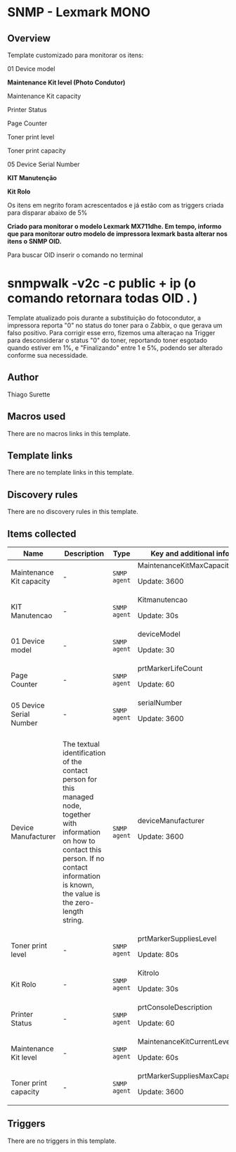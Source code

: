 # SNMP - Lexmark MONO

## Overview

Template customizado para monitorar os itens:


 


01 Device model


**Maintenance Kit level (Photo Condutor)**


Maintenance Kit capacity


Printer Status


Page Counter


Toner print level 


Toner print capacity


05 Device Serial Number


**KIT Manutenção**


**Kit Rolo**


 


Os itens em negrito foram acrescentados e já estão com as  triggers criada para disparar abaixo de 5%


 


**Criado para monitorar o modelo Lexmark MX711dhe. Em tempo, informo que para monitorar outro modelo de impressora lexmark basta alterar nos itens o SNMP OID.**


Para buscar OID inserir o comando no terminal 


# snmpwalk -v2c -c public + ip (o comando retornara todas OID . )


Template atualizado pois durante a substituição do fotocondutor, a impressora reporta "0" no status do toner para o Zabbix, o que gerava um falso positivo. Para corrigir esse erro, fizemos uma alteraçao na Trigger para desconsiderar o status "0" do toner, reportando toner esgotado quando estiver em 1%, e "Finalizando" entre 1 e 5%, podendo ser alterado conforme sua necessidade.



## Author

Thiago Surette

## Macros used

There are no macros links in this template.

## Template links

There are no template links in this template.

## Discovery rules

There are no discovery rules in this template.

## Items collected

|Name|Description|Type|Key and additional info|
|----|-----------|----|----|
|Maintenance Kit capacity|<p>-</p>|`SNMP agent`|MaintenanceKitMaxCapacity<p>Update: 3600</p>|
|KIT Manutencao|<p>-</p>|`SNMP agent`|Kitmanutencao<p>Update: 30s</p>|
|01 Device model|<p>-</p>|`SNMP agent`|deviceModel<p>Update: 30</p>|
|Page Counter|<p>-</p>|`SNMP agent`|prtMarkerLifeCount<p>Update: 60</p>|
|05 Device Serial Number|<p>-</p>|`SNMP agent`|serialNumber<p>Update: 3600</p>|
|Device Manufacturer|<p>The textual identification of the contact person for this managed node, together with information on how to contact this person. If no contact information is known, the value is the zero-length string.</p>|`SNMP agent`|deviceManufacturer<p>Update: 3600</p>|
|Toner print level|<p>-</p>|`SNMP agent`|prtMarkerSuppliesLevel<p>Update: 80s</p>|
|Kit Rolo|<p>-</p>|`SNMP agent`|Kitrolo<p>Update: 30s</p>|
|Printer Status|<p>-</p>|`SNMP agent`|prtConsoleDescription<p>Update: 60</p>|
|Maintenance Kit level|<p>-</p>|`SNMP agent`|MaintenanceKitCurrentLevel<p>Update: 60s</p>|
|Toner print capacity|<p>-</p>|`SNMP agent`|prtMarkerSuppliesMaxCapacity<p>Update: 3600</p>|


## Triggers

There are no triggers in this template.

